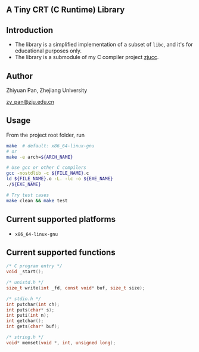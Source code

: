 A Tiny CRT (C Runtime) Library
---

## Introduction
* The library is a simplified implementation of a subset of `libc`, and it's for educational purposes
only.
* The library is a submodule of my C compiler project [zjucc](https://https://github.com/pan2013e/c-compiler). 

## Author

Zhiyuan Pan, Zhejiang University

[zy_pan@zju.edu.cn](mailto:zy_pan@zju.edu.cn)

## Usage

From the project root folder, run

```bash
make  # default: x86_64-linux-gnu
# or
make -e arch=${ARCH_NAME}

# Use gcc or other C compilers
gcc -nostdlib -c ${FILE_NAME}.c
ld ${FILE_NAME}.o -L. -lc -o ${EXE_NAME}
./${EXE_NAME}

# Try test cases
make clean && make test
```

## Current supported platforms
* `x86_64-linux-gnu`

## Current supported functions
```c
/* C program entry */
void _start(); 

/* unistd.h */
size_t write(int _fd, const void* buf, size_t size);

/* stdio.h */
int putchar(int ch);
int puts(char* s);
int puti(int n);
int getchar();
int gets(char* buf);

/* string.h */
void* memset(void *, int, unsigned long);
```
